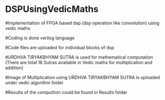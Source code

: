 # DSPUsingVedicMaths

#Implementation of  FPGA based dsp (dsp operation like convolution) using vedic maths

#Coding is done verilog language
 
#Code files are uploaded for individual blocks of dsp 

#URDHVA TIRYAKBHYAM SUTRA is used for mathematical computation (There are total 16 Sutras available in Vedic maths for multiplication and addition)

#Image of Multiplication using URDHVA TIRYAKBHYAM SUTRA is uploaded under vedic algorithm folder

#Results of the computtion could be found in Results folder


